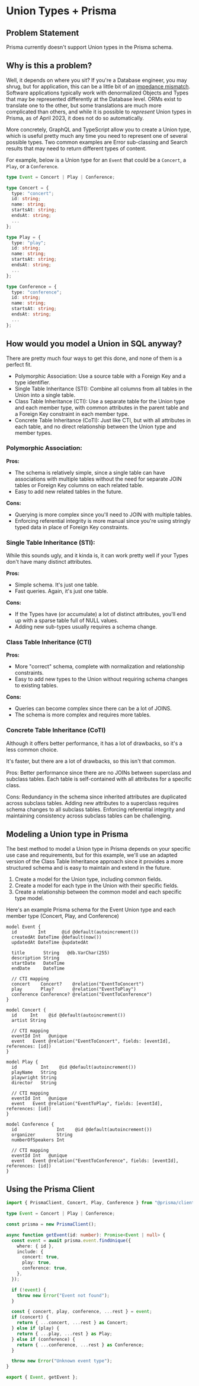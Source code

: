 # Union Types + Prisma

## Problem Statement

Prisma currently doesn't support Union types in the Prisma schema.

## Why is this a problem?

Well, it depends on where you sit? If you're a Database engineer, you may shrug, but for application, this can be a little bit of an [impedance mismatch](https://en.wikipedia.org/wiki/Impedance_matching). Software applications typically work with denormalized Objects and Types that may be represented differently at the Database level. ORMs exist to translate one to the other, but some translations are much more complicated than others, and while it is possible to _represent_ Union types in Prisma, as of April 2023, it does not do so automatically.

More concretely, GraphQL and TypeScript allow you to create a Union type, which is useful pretty much any time you need to represent one of several possible types. Two common examples are Error sub-classing and Search results that may need to return different types of content.

For example, below is a Union type for an `Event` that could be a `Concert`, a `Play`, or a `Conference`.

```typescript
type Event = Concert | Play | Conference;

type Concert = {
  type: "concert";
  id: string;
  name: string;
  startsAt: string;
  endsAt: string;
  ...
};

type Play = {
  type: "play";
  id: string;
  name: string;
  startsAt: string;
  endsAt: string;
  ...
};

type Conference = {
  type: "conference";
  id: string;
  name: string;
  startsAt: string;
  endsAt: string;
  ...
};
```

## How would you model a Union in SQL anyway?

There are pretty much four ways to get this done, and none of them is a perfect fit.

- Polymorphic Association: Use a source table with a Foreign Key and a type identifier.
- Single Table Inheritance (STI): Combine all columns from all tables in the Union into a single table.
- Class Table Inheritance (CTI): Use a separate table for the Union type and each member type, with common attributes in the parent table and a Foreign Key constraint in each member type.
- Concrete Table Inheritance (CoTI): Just like CTI, but with all attributes in each table, and no direct relationship between the Union type and member types.

### Polymorphic Association:

**Pros:**

- The schema is relatively simple, since a single table can have associations with multiple tables without the need for separate JOIN tables or Foreign Key columns on each related table.
- Easy to add new related tables in the future.

**Cons:**

- Querying is more complex since you'll need to JOIN with multiple tables.
- Enforcing referential integrity is more manual since you're using stringly typed data in place of Foreign Key constraints.

### Single Table Inheritance (STI):

While this sounds ugly, and it kinda is, it can work pretty well if your Types don't have many distinct attributes.

**Pros:**

- Simple schema. It's just one table.
- Fast queries. Again, it's just one table.

**Cons:**

- If the Types have (or accumulate) a lot of distinct attributes, you'll end up with a sparse table full of NULL values.
- Adding new sub-types usually requires a schema change.

### Class Table Inheritance (CTI)

**Pros:**

- More "correct" schema, complete with normalization and relationship constraints.
- Easy to add new types to the Union without requiring schema changes to existing tables.

**Cons:**

- Queries can become complex since there can be a lot of JOINS.
- The schema is more complex and requires more tables.

### Concrete Table Inheritance (CoTI)

Although it offers better performance, it has a lot of drawbacks, so it's a less common choice.

It's faster, but there are a lot of drawbacks, so this isn't that common.

Pros:
Better performance since there are no JOINs between superclass and subclass tables.
Each table is self-contained with all attributes for a specific class.

Cons:
Redundancy in the schema since inherited attributes are duplicated across subclass tables.
Adding new attributes to a superclass requires schema changes to all subclass tables.
Enforcing referential integrity and maintaining consistency across subclass tables can be challenging.

## Modeling a Union type in Prisma

The best method to model a Union type in Prisma depends on your specific use case and requirements, but for this example, we'll use an adapted version of the Class Table Inheritance approach since it provides a more structured schema and is easy to maintain and extend in the future.

1. Create a model for the Union type, including common fields.
2. Create a model for each type in the Union with their specific fields.
3. Create a relationship between the common model and each specific type model.

Here's an example Prisma schema for the Event Union type and each member type (Concert, Play, and Conference)

```prisma
model Event {
  id        Int      @id @default(autoincrement())
  createdAt DateTime @default(now())
  updatedAt DateTime @updatedAt

  title       String   @db.VarChar(255)
  description String
  startDate   DateTime
  endDate     DateTime

  // CTI mapping
  concert    Concert?    @relation("EventToConcert")
  play       Play?       @relation("EventToPlay")
  conference Conference? @relation("EventToConference")
}

model Concert {
  id     Int    @id @default(autoincrement())
  artist String

  // CTI mapping
  eventId Int   @unique
  event   Event @relation("EventToConcert", fields: [eventId], references: [id])
}

model Play {
  id         Int    @id @default(autoincrement())
  playName   String
  playwright String
  director   String

  // CTI mapping
  eventId Int   @unique
  event   Event @relation("EventToPlay", fields: [eventId], references: [id])
}

model Conference {
  id               Int    @id @default(autoincrement())
  organizer        String
  numberOfSpeakers Int

  // CTI mapping
  eventId Int   @unique
  event   Event @relation("EventToConference", fields: [eventId], references: [id])
}
```

## Using the Prisma Client

```typescript
import { PrismaClient, Concert, Play, Conference } from "@prisma/client";

type Event = Concert | Play | Conference;

const prisma = new PrismaClient();

async function getEvent(id: number): Promise<Event | null> {
  const event = await prisma.event.findUnique({
    where: { id },
    include: {
      concert: true,
      play: true,
      conference: true,
    },
  });

  if (!event) {
    throw new Error("Event not found");
  }

  const { concert, play, conference, ...rest } = event;
  if (concert) {
    return { ...concert, ...rest } as Concert;
  } else if (play) {
    return { ...play, ...rest } as Play;
  } else if (conference) {
    return { ...conference, ...rest } as Conference;
  }

  throw new Error("Unknown event type");
}

export { Event, getEvent };
```
